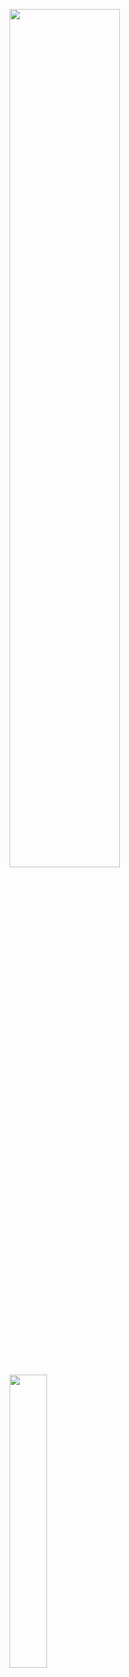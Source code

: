 <p float="left">
<img src="https://github-readme-stats.vercel.app/api?username=PranavSitaraman&show_icons=true&count_private=true&include_all_commits=false&theme=tokyonight" width=62.8%>
<img src="https://github-readme-stats.vercel.app/api/top-langs/?username=PranavSitaraman&layout=compact&langs_count=10&theme=tokyonight" width=36.7%>
</p>
